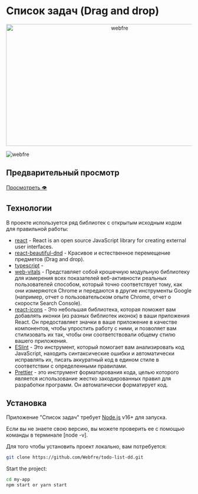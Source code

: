 # Список задач (Drag and drop)

<p align="center">
  <img src="https://i.gifer.com/3g2b.gif" height="330" width="600" alt="webfre" />
</p>

<p align="left"> <img src="https://komarev.com/ghpvc/?username=webfre&label=Profile%20views&color=0e75b6&style=flat" alt="webfre" /> </p>

## Предварительный просмотр

<a href="https://webfre.github.io/profile/#главная" target="_blank">Просмотреть 👁</a>

## Технологии

В проекте используется ряд библиотек с открытым исходным кодом для правильной работы:

- [react](https://reactjs.org/) - React is an open source JavaScript library for creating external user interfaces.
- [react-beautiful-dnd](https://www.npmjs.com/package/react-beautiful-dnd) - Красивое и естественное перемещение предметов (Drag and drop).
- [typescript](https://create-react-app.dev/docs/adding-typescript/) -
- [web-vitals](https://www.npmjs.com/package/web-vitals) - Представляет собой крошечную модульную библиотеку для измерения всех показателей веб-активности реальных пользователей способом, который точно соответствует тому, как они измеряются Chrome и передаются в другие инструменты Google (например, отчет о пользовательском опыте Chrome, отчет о скорости Search Console).
- [react-icons](https://react-icons.github.io/react-icons/) - Это небольшая библиотека, которая поможет вам добавлять иконки (из разных библиотек иконок) в ваши приложения React. Он предоставляет значки в ваше приложение в качестве компонентов, чтобы упростить работу с ними, и позволяет вам стилизовать их так, чтобы они соответствовали общему стилю вашего приложения.
- [ESlint](https://github.com/eslint/eslint) - Это инструмент, который помогает вам анализировать код JavaScript, находить синтаксические ошибки и автоматически исправлять их, писать аккуратный код в едином стиле в соответствии с определенными правилами.
- [Prettier](https://prettier.io/) - это инструмент форматирования кода, целью которого является использование жестко закодированных правил для разработки программ. Он автоматически форматирует код.

## Установка

Приложение "Список задач" требует [Node.js](https://nodejs.org/) v16+ для запуска.

Если вы не знаете свою версию, вы можете проверить ее с помощью команды в терминале [node -v].

Для того чтобы установить проект локально, вам потребуется:

```sh
git clone https://github.com/Webfre/todo-list-dd.git
```

Start the project:

```sh
cd my-app
npm start or yarn start
```
